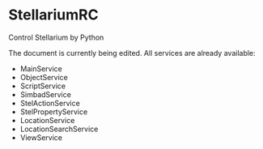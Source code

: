 # StellariumRC
Control Stellarium by Python

The document is currently being edited. 
All services are already available:
- MainService
- ObjectService
- ScriptService
- SimbadService
- StelActionService
- StelPropertyService
- LocationService
- LocationSearchService
- ViewService
